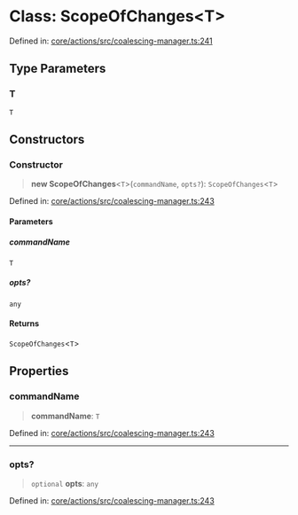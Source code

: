 # Class: ScopeOfChanges\<T\>

Defined in: [core/actions/src/coalescing-manager.ts:241](https://github.com/LaWebcapsule/orbits/blob/bbbd9eebce5770238b908654ee2aa6d801856ff0/core/actions/src/coalescing-manager.ts#L241)

## Type Parameters

### T

`T`

## Constructors

### Constructor

> **new ScopeOfChanges**\<`T`\>(`commandName`, `opts?`): `ScopeOfChanges`\<`T`\>

Defined in: [core/actions/src/coalescing-manager.ts:243](https://github.com/LaWebcapsule/orbits/blob/bbbd9eebce5770238b908654ee2aa6d801856ff0/core/actions/src/coalescing-manager.ts#L243)

#### Parameters

##### commandName

`T`

##### opts?

`any`

#### Returns

`ScopeOfChanges`\<`T`\>

## Properties

### commandName

> **commandName**: `T`

Defined in: [core/actions/src/coalescing-manager.ts:243](https://github.com/LaWebcapsule/orbits/blob/bbbd9eebce5770238b908654ee2aa6d801856ff0/core/actions/src/coalescing-manager.ts#L243)

***

### opts?

> `optional` **opts**: `any`

Defined in: [core/actions/src/coalescing-manager.ts:243](https://github.com/LaWebcapsule/orbits/blob/bbbd9eebce5770238b908654ee2aa6d801856ff0/core/actions/src/coalescing-manager.ts#L243)
